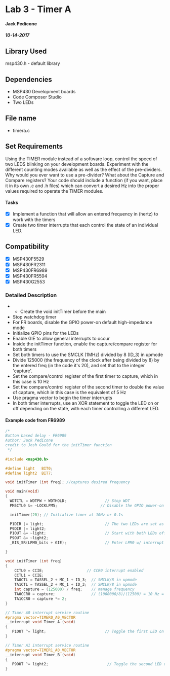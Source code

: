 # Lab 3 - Timer A
#### Jack Pedicone
##### 10-14-2017

## Library Used
msp430.h - default library

## Dependencies
* MSP430 Development boards
* Code Composer Studio
* Two LEDs

## File name
* timera.c

## Set Requirements
Using the TIMER module instead of a software loop, control the speed of two LEDS blinking on your development boards. Experiment with the different counting modes available as well as the effect of the pre-dividers. Why would you ever want to use a pre-divider? What about the Capture and Compare registers? Your code should include a function (if you want, place it in its own .c and .h files) which can convert a desired Hz into the proper values required to operate the TIMER modules.

#### Tasks
* [x] Implement a function that will allow an entered frequency in (hertz) to work with the timers
* [x] Create two timer interrupts that each control the state of an individual LED.

## Compatibility
* [x] MSP430F5529
* [x] MSP430FR2311
* [x] MSP430FR6989
* [x] MSP430FR5594
* [x] MSP430G2553

### Detailed Description

* * Create the void initTimer before the main
* Stop watchdog timer
* For FR boards, disable the GPIO power-on default high-impedance mode
* Initialize GPIO pins for the LEDs
* Enable GIE to allow general interrupts to occur
* Inside the initTimer function, enable the capture/compare register for both timers
* Set both timers to use the SMCLK (1MHz) divided by 8 (ID_3) in upmode
* Divide 125000 (the frequency of the clock after being divided by 8) by the entered freq (in the code it's 20), and set that to the integer 'capture'.
* Set the compare/control register of the first timer to capture, which in this case is 10 Hz
* Set the compare/control register of the second timer to double the value of capture, which in this case is the equivalent of 5 Hz
* Use pragma vector to begin the timer interrupts
* In both timer interrupts, use an XOR statement to toggle the LED on or off depending on the state, with each timer controlling a different LED. 


#### Example code from FR6989

```C
/*
Button based delay - FR6989
Author: Jack Pedicone
credit to Josh Gould for the initTimer function
 */
 
#include <msp430.h>

#define light   BIT0;
#define light2  BIT7;

void initTimer (int freq); //captures desired frequency

void main(void)
{
  WDTCTL = WDTPW + WDTHOLD;                 // Stop WDT
  PM5CTL0 &= ~LOCKLPM5;                   // Disable the GPIO power-on default high-impedance mode

  initTimer(20); // Initialize timer at 10Hz or 0.1s

  P1DIR |= light;                           // The two LEDs are set as outputs
  P9DIR |= light2;
  P1OUT &= ~light;                          // Start with both LEDs off
  P9OUT &= ~light2;
  _BIS_SR(LPM0_bits + GIE);                 // Enter LPM0 w/ interrupt

}

void initTimer (int freq)
{
    CCTL0 = CCIE;                   // CCR0 interrupt enabled
    CCTL1 = CCIE;
    TA0CTL = TASSEL_2 + MC_1 + ID_3;  // SMCLK/8 in upmode
    TA1CTL = TASSEL_2 + MC_1 + ID_3;  // SMCLK/8 in upmode
    int capture = (125000) / freq;    // manage frequency
    TA0CCR0 = capture;                // (1000000/8)/(12500) = 10 Hz = 0.1 seconds
    TA1CCR0 = capture *= 2;
}

// Timer A0 interrupt service routine
#pragma vector=TIMER0_A0_VECTOR
__interrupt void Timer_A (void)
{
   P1OUT ^= light;                          // Toggle the first LED on and off
}

// Timer A1 interrupt service routine
#pragma vector=TIMER1_A0_VECTOR
__interrupt void Timer_B (void)
{
   P9OUT ^= light2;                          // Toggle the second LED on and off
}

```

